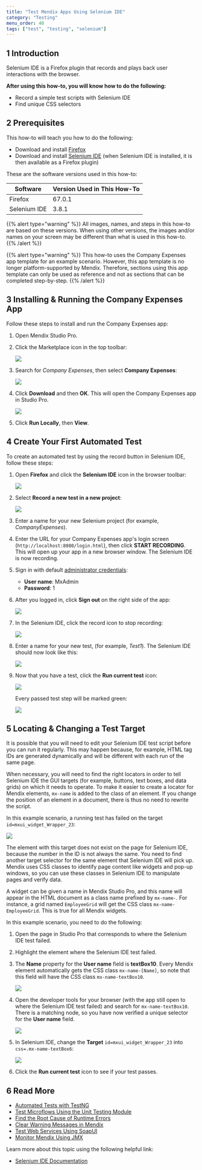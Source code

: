 ```yaml
---
title: "Test Mendix Apps Using Selenium IDE"
category: "Testing"
menu_order: 40
tags: ["test", "testing", "selenium"]
---
```


## 1 Introduction

Selenium IDE is a Firefox plugin that records and plays back user interactions with the browser. 

**After using this how-to, you will know how to do the following:**

* Record a simple test scripts with Selenium IDE
* Find unique CSS selectors

## 2 Prerequisites

This how-to will teach you how to do the following:

* Download and install [Firefox](https://www.mozilla.org/nl/firefox/new/)
* Download and install [Selenium IDE](https://addons.mozilla.org/en-US/firefox/addon/selenium-ide/) (when Selenium IDE is installed, it is then available as a Firefox plugin)

These are the software versions used in this how-to:

| Software | Version Used in This How-To |
| --- | --- |
| Firefox | 67.0.1 |
| Selenium IDE | 3.8.1 |

{{% alert type="warning" %}}
All images, names, and steps in this how-to are based on these versions. When using other versions, the images and/or names on your screen may be different than what is used in this how-to.
{{% /alert %}}

{{% alert type="warning" %}}
This how-to uses the Company Expenses app template for an example scenario. However, this app template is no longer platform-supported by Mendix. Therefore, sections using this app template can only be used as reference and not as sections that can be completed step-by-step.
{{% /alert %}}

## 3 Installing & Running the Company Expenses App

Follow these steps to install and run the Company Expenses app:

1. Open Mendix Studio Pro.
2.  Click the Marketplace icon in the top toolbar:

	![](attachments/selenium/app-store.png)

3.  Search for *Company Expenses*, then select **Company Expenses**:

	![](attachments/selenium/company-ex.png)

4.  Click **Download** and then **OK**. This will open the Company Expenses app in Studio Pro.

	![](attachments/selenium/download.png)

5. Click **Run Locally**, then **View**.

## 4 Create Your First Automated Test

To create an automated test by using the record button in Selenium IDE, follow these steps:

1.  Open **Firefox** and click the **Selenium IDE** icon in the browser toolbar:

	![](attachments/selenium/icon.png)

2.  Select **Record a new test in a new project**:

	![](attachments/selenium/sel-menu.png)

3. Enter a name for your new Selenium project (for example, *CompanyExpenses*).
4. Enter the URL for your Company Expenses app's login screen (`http://localhost:8080/login.html`), then click **START RECORDING**. This will open up your app in a new browser window. The Selenium IDE is now recording.
5.  Sign in with default [administrator credentials](/refguide8/administrator#2-administrator-properties): 
	* **User name**: MxAdmin
	* **Password**: 1
	
6.  After you logged in, click **Sign out** on the right side of the app:

	![](attachments/selenium/sign-out.png)

7.  In the Selenium IDE, click the record icon to stop recording: 

	![](attachments/selenium/record.png)

8.  Enter a name for your new test, (for example, *Test1*). The Selenium IDE should now look like this:

	![](attachments/selenium/after-test.png)

7.  Now that you have a test, click the **Run current test** icon:

	![](attachments/selenium/run-current-test.png)

	Every passed test step will be marked green:

	![](attachments/selenium/green-test.png)

## 5  Locating  & Changing a Test Target

It is possible that you will need to edit your Selenium IDE test script before you can run it regularly. This may happen because, for example, HTML tag IDs are generated dynamically and will be different with each run of the same page.

When necessary, you will need to find the right locators in order to tell Selenium IDE the GUI targets (for example, buttons, text boxes, and data grids) on which it needs to operate. To make it easier to create a locator for Mendix elements, `mx-name` is added to the class of an element. If you change the position of an element in a document, there is thus no need to rewrite the script.

In this example scenario, a running test has failed on the target `id=mxui_widget_Wrapper_23`:

![](attachments/selenium/fail.png)

The element with this target does not exist on the page for Selenium IDE, because the number in the ID is not always the same. You need to find another target selector for the same element that Selenium IDE will pick up. Mendix uses CSS classes to identify page content like widgets and pop-up windows, so you can use these classes in Selenium IDE to manipulate pages and verify data. 

A widget can be given a name in Mendix Studio Pro, and this name will appear in the HTML document as a class name prefixed by `mx-name-`. For instance, a grid named `EmployeeGrid` will get the CSS class `mx-name-EmployeeGrid`. This is true for all Mendix widgets.

In this example scenario, you need to do the following:

1. Open the page in Studio Pro that corresponds to where the Selenium IDE test failed.
2. Highlight the element where the Selenium IDE test failed.
2. The **Name** property for the **User name** field is **textBox10**. Every Mendix element automatically gets the CSS class `mx-name-[Name]`, so note that this field will have the CSS class `mx-name-textBox10`.

	![](attachments/selenium/name.png)

4. Open the developer tools for your browser (with the app still open to where the Selenium IDE test failed) and search for `mx-name-textBox10`. There is a matching node, so you have now verified a unique selector for the **User name** field.

	![](attachments/selenium/inspector.png)

5. In Selenium IDE, change the **Target** `id=mxui_widget_Wrapper_23` into `css=.mx-name-textBox6`: 

	![](attachments/selenium/change.png)

6. Click the **Run current test** icon to see if your test passes. 

## 6 Read More

* [Automated Tests with TestNG](create-automated-tests-with-testng)
* [Test Microflows Using the Unit Testing Module](testing-microflows-using-the-unittesting-module)
* [Find the Root Cause of Runtime Errors](../monitoring-troubleshooting/finding-the-root-cause-of-runtime-errors)
* [Clear Warning Messages in Mendix](../monitoring-troubleshooting/clear-warning-messages)
* [Test Web Services Using SoapUI](testing-web-services-using-soapui)
* [Monitor Mendix Using JMX](../monitoring-troubleshooting/monitoring-mendix-using-jmx)

Learn more about this topic using the following helpful link:

* [Selenium IDE Documentation](http://docs.seleniumhq.org/docs/02_selenium_ide.jsp)
